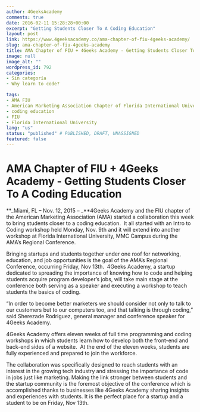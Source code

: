 ```yaml
---
author: 4GeeksAcademy
comments: true
date: 2016-02-11 15:28:28+00:00
excerpt: "Getting Students Closer To A Coding Education"
layout: post
link: https://www.4geeksacademy.co/ama-chapter-of-fiu-4geeks-academy/
slug: ama-chapter-of-fiu-4geeks-academy
title: AMA Chapter of FIU + 4Geeks Academy - Getting Students Closer To A Coding Education
image: null
image_alt: ""
wordpress_id: 792
categories:
- Sin categoría
- Why learn to code?

tags:
- AMA FIU
- American Marketing Association Chapter of Florida International University
- coding education
- FIU
- Florida International University
lang: "us"
status: "published" # PUBLISHED, DRAFT, UNASSIGNED
featured: false
---
```


# AMA Chapter of FIU + 4Geeks Academy - Getting Students Closer To A Coding Education




**_Miami, FL – Nov. 12, 2015 – _**4Geeks Academy and the FIU chapter of the American Marketing Association (AMA) started a collaboration this week to bring students closer to a coding education.  It all started with an Intro to Coding workshop held Monday, Nov. 9th and it will extend into another workshop at Florida International University, MMC Campus during the AMA’s Regional Conference.

Bringing startups and students together under one roof for networking, education, and job opportunities is the goal of the AMA’s Regional Conference, occurring Friday, Nov 13th.  4Geeks Academy, a startup dedicated to spreading the importance of knowing how to code and helping students acquire program developer’s jobs, will take main stage at the conference both serving as a speaker and executing a workshop to teach students the basics of coding.

“In order to become better marketers we should consider not only to talk to our customers but to our computers too, and that talking is through coding,” said Sherezade Rodriguez, general manager and conference speaker for 4Geeks Academy.

4Geeks Academy offers eleven weeks of full time programming and coding workshops in which students learn how to develop both the front-end and back-end sides of a website.  At the end of the eleven weeks, students are fully experienced and prepared to join the workforce.

The collaboration was specifically designed to reach students with an interest in the growing tech industry and stressing the importance of code in jobs just like marketing. Making the link stronger between students and the startup community is the foremost objective of the conference which is accomplished thanks to businesses like 4Geeks Academy sharing insights and experiences with students. It is the perfect place for a startup and a student to be on Friday, Nov 13th.
